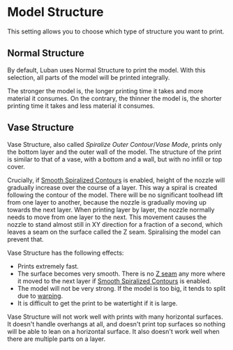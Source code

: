 Model Structure
====
This setting allows you to choose which type of structure you want to print.

Normal Structure
----
By default, Luban uses Normal Structure to print the model. With this selection, all parts of the model will be printed integrally.

The stronger the model is, the longer printing time it takes and more material it consumes. On the contrary, the thinner the model is, the shorter printing time it takes and less material it consumes.

Vase Structure
----
Vase Structure, also called *Spiralize Outer Contour*/*Vase Mode*, prints only the bottom layer and the outer wall of the model. The structure of the print is similar to that of a vase, with a bottom and a wall, but with no infill or top cover.

Crucially, if [Smooth Spiralized Contours](smooth_spiralized_contours.md) is enabled, height of the nozzle will gradually increase over the course of a layer. This way a spiral is created following the contour of the model. There will be no significant toolhead lift from one layer to another, because the nozzle is gradually moving up towards the next layer. When printing layer by layer, the nozzle normally needs to move from one layer to the next. This movement causes the nozzle to stand almost still in XY direction for a fraction of a second, which leaves a seam on the surface called the Z seam. Spiralising the model can prevent that.

Vase Structure has the following effects:
* Prints extremely fast.
* The surface becomes very smooth. There is no [Z seam](../troubleshooting/seam.md) any more where it moved to the next layer if [Smooth Spiralized Contours](smooth_spiralized_contours.md) is enabled.
* The model will not be very strong. If the model is too big, it tends to split due to [warping](../troubleshooting/warping.md).
* It is difficult to get the print to be watertight if it is large.

Vase Structure will not work well with prints with many horizontal surfaces. It doesn't handle overhangs at all, and doesn't print top surfaces so nothing will be able to lean on a horizontal surface. It also doesn't work well when there are multiple parts on a layer.